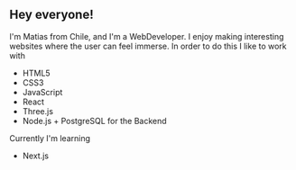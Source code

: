 ## Hey everyone!


 I'm Matias from Chile, and I'm a WebDeveloper. I enjoy making interesting websites where the user can feel immerse. In order to do this I like to work with
 
 - HTML5
 - CSS3
 - JavaScript
 - React 
 - Three.js
 - Node.js + PostgreSQL for the Backend 
 
Currently I'm learning
 
 - Next.js
 



